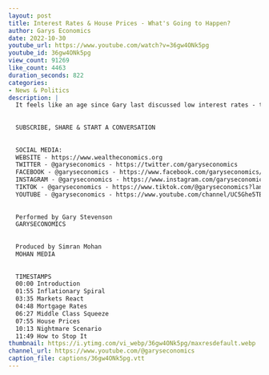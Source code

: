 ```yaml
---
layout: post
title: Interest Rates & House Prices - What's Going to Happen?
author: Garys Economics
date: 2022-10-30
youtube_url: https://www.youtube.com/watch?v=36gw4ONk5pg
youtube_id: 36gw4ONk5pg
view_count: 91269
like_count: 4463
duration_seconds: 822
categories:
- News & Politics
description: |
  It feels like an age since Gary last discussed low interest rates - things have changed drastically since and so Gary updates us on where he thinks Interest Rates & House Prices will go from here.
  
  
  SUBSCRIBE, SHARE & START A CONVERSATION
  
  
  SOCIAL MEDIA:
  WEBSITE - https://www.wealtheconomics.org
  TWITTER - @garyseconomics - https://twitter.com/garyseconomics
  FACEBOOK - @garyseconomics - https://www.facebook.com/garyseconomics/
  INSTAGRAM - @garyseconomics - https://www.instagram.com/garyseconomics/
  TIKTOK - @garyseconomics - https://www.tiktok.com/@garyseconomics?lang=en
  YOUTUBE - @garyseconomics - https://www.youtube.com/channel/UC5Ghe5TBQGYIOANuiNW4hDQ
  
  
  Performed by Gary Stevenson
  GARYSECONOMICS
  
  
  Produced by Simran Mohan
  MOHAN MEDIA
  
  
  TIMESTAMPS
  00:00 Introduction
  01:55 Inflationary Spiral
  03:35 Markets React
  04:48 Mortgage Rates
  06:27 Middle Class Squeeze
  07:55 House Prices
  10:13 Nightmare Scenario
  11:49 How to Stop It
thumbnail: https://i.ytimg.com/vi_webp/36gw4ONk5pg/maxresdefault.webp
channel_url: https://www.youtube.com/@garyseconomics
caption_file: captions/36gw4ONk5pg.vtt
---
```

